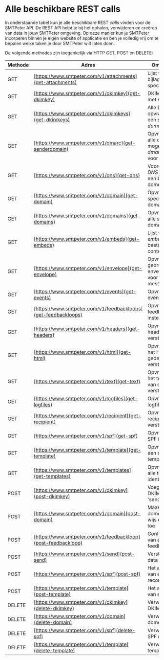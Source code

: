 # Alle beschikbare REST calls

In onderstaande tabel kun je alle beschikbare REST *calls* vinden voor de 
SMTPeter API. De REST API helpt je bij het ophalen, verwijderen en creëren 
van data in jouw SMTPeter omgeving. Op deze manier kun je SMTPeter incorperen
binnen je eigen website of applicatie en ben je volledig vrij om te bepalen
welke taken je door SMTPeter wilt laten doen. 

De volgende methodes zijn toegankelijk via HTTP GET, POST en DELETE:

| Methode        | Adres                                                  | Omschrijving                                                            |
|--------------- |--------------------------------------------------------|-------------------------------------------------------------------------|
| GET            | [https://www.smtpeter.com/v1/attachments](get-attachments)     | Lijst van alle bijlages voor specifieke email                           |
| GET            | [https://www.smtpeter.com/v1/dkimkey](get-dkimkey)             | DKIM opvragen met specifiek ID                                          |
| GET            | [https://www.smtpeter.com/v1/dkimkeys](get-dkimkeys)           | Alle DKIM opvragen voor een *sender domain*                             |
| GET            | [https://www.smtpeter.com/v1/dmarc](get-senderdomain)          | Opvragen van alle datums waar mogelijk een *dmarc raport* voor is       |
| GET            | [https://www.smtpeter.com/v1/dns](get-dns)                     | Voorgestelde *DNS record* voor een bepaald domein                       |
| GET            | [https://www.smtpeter.com/v1/domain](get-domain)               | Opvragen van specifiek sender domain                                    |
| GET            | [https://www.smtpeter.com/v1/domains](get-domains)             | Opvragen van alle sender domains                                        |
| GET            | [https://www.smtpeter.com/v1/embeds](get-embeds)               | Lijst van alle *embedded* bestanden + content id (cid)                  |
| GET            | [https://www.smtpeter.com/v1/envelope](get-envelope)           | Opvragen van gebruikte envelope adres voor specifiek message id         |
| GET            | [https://www.smtpeter.com/v1/events](get-events)               | Opvragen van events                                                     |
| GET            | [https://www.smtpeter.com/v1/feedbackloops](get-feedbackloops) | Opvragen van feedback loop instellingen                                 |
| GET            | [https://www.smtpeter.com/v1/headers](get-headers)             | Opvragen van headers van een verstuurd bericht                          |
| GET            | [https://www.smtpeter.com/v1/html](get-html)                   | Opvragen van het HTML gedeelte van een verstuurd bericht                |
| GET            | [https://www.smtpeter.com/v1/text](get-text)                   | Opvragen van het text gedeelte van een verstuurd bericht                |
| GET            | [https://www.smtpeter.com/v1/logfiles](get-logfiles)           | Opvragen van logfilesinformatie                                         |
| GET            | [https://www.smtpeter.com/v1/recipient](get-recipient)         | Opvragen van de recipient van een verstuurd bericht                     |
| GET            | [https://www.smtpeter.com/v1/spf](get-spf)                     | Opvragen van SPF informatie                                             |
| GET            | [https://www.smtpeter.com/v1/template](get-template)           | Opvragen van een specifieke template                                    |
| GET            | [https://www.smtpeter.com/v1/templates](get-templates)         | Opvragen van alle template identifiers                                  |
| POST           | [https://www.smtpeter.com/v1/dkimkey](post-dkimkey)            | Voeg een nieuwe DKIM toe aan het 'sender domain'                        |
| POST           | [https://www.smtpeter.com/v1/domain](post-domain)              | Maak een nieuw domein aan of wijs een domein toe                        |
| POST           | [https://www.smtpeter.com/v1/feedbackloop](post-feedbackloop)  | Configureren van een feedback loop                                      |
| POST           | [https://www.smtpeter.com/v1/send](post-send)                  | Versturen van data naar SMTP                                            |
| POST           | [https://www.smtpeter.com/v1/spf](post-spf)                    | Het aanmaken van een spf record                                         |
| POST           | [https://www.smtpeter.com/v1/template](post-template)          | Het aanmaken van een template                                           |
| DELETE         | [https://www.smtpeter.com/v1/dkimkey](delete-dkimkey)          | Verwijder een DKIM sleutel                                              |
| DELETE         | [https://www.smtpeter.com/v1/domain](delete-domain)            | Verwijder een domein                                                    | 
| DELETE         | [https://www.smtpeter.com/v1/spf](delete-spf)                  | Verwijder een SPF record                                                |
| DELETE         | [https://www.smtpeter.com/v1/template](delete-template)        | Verwijder een template                                                  |